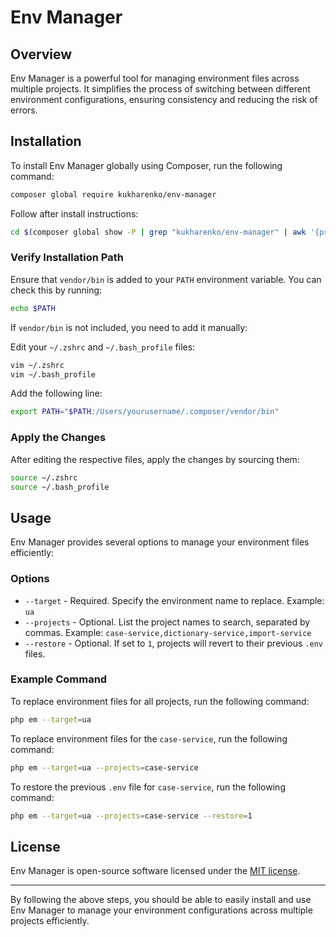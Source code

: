 # Env Manager

## Overview

Env Manager is a powerful tool for managing environment files across multiple projects. It simplifies the process of switching between different environment configurations, ensuring consistency and reducing the risk of errors.

## Installation

To install Env Manager globally using Composer, run the following command:

```bash
composer global require kukharenko/env-manager
```
Follow after install instructions:
```bash
cd $(composer global show -P | grep "kukharenko/env-manager" | awk '{print $2}') && composer install
```
### Verify Installation Path

Ensure that `vendor/bin` is added to your `PATH` environment variable. You can check this by running:

```bash
echo $PATH
```

If `vendor/bin` is not included, you need to add it manually:


Edit your `~/.zshrc` and `~/.bash_profile` files:

```bash
vim ~/.zshrc
vim ~/.bash_profile
```

Add the following line:

```bash
export PATH="$PATH:/Users/yourusername/.composer/vendor/bin"
```

### Apply the Changes

After editing the respective files, apply the changes by sourcing them:

```bash
source ~/.zshrc
source ~/.bash_profile
```

## Usage

Env Manager provides several options to manage your environment files efficiently:

### Options

- `--target` - Required. Specify the environment name to replace. Example: `ua`
- `--projects` - Optional. List the project names to search, separated by commas. Example: `case-service,dictionary-service,import-service`
- `--restore` - Optional. If set to `1`, projects will revert to their previous `.env` files.

### Example Command

To replace environment files for all projects, run the following command:

```bash
php em --target=ua
```

To replace environment files for the `case-service`, run the following command:

```bash
php em --target=ua --projects=case-service
```

To restore the previous `.env` file for `case-service`, run the following command:

```bash
php em --target=ua --projects=case-service --restore=1
```

## License

Env Manager is open-source software licensed under the [MIT license](LICENSE).

---

By following the above steps, you should be able to easily install and use Env Manager to manage your environment configurations across multiple projects efficiently.